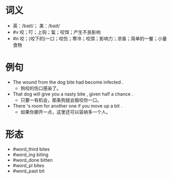 # 词义
- 英：/baɪt/； 美：/baɪt/
- #v 咬；叮；上钩；蜇；咬饵；产生不良影响
- #n 咬；(咬下的)一口；咬伤；寒冷；咬饵；影响力；浓香；简单的一餐；小量食物
# 例句
- The wound from the dog bite had become infected .
	- 狗咬的伤口感染了。
- That dog will give you a nasty bite , given half a chance .
	- 只要一有机会，那条狗就会狠咬你一口。
- There 's room for another one if you move up a bit .
	- 如果你挪开一点，这里还可以容纳多一个人。
# 形态
- #word_third bites
- #word_ing biting
- #word_done bitten
- #word_pl bites
- #word_past bit
